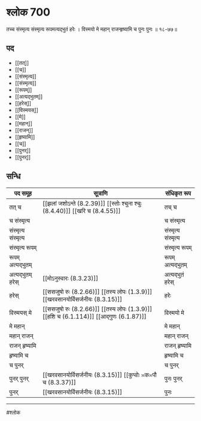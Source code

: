 # श्लोक 700

तच्च संस्मृत्य संस्मृत्य रूपमत्यद्भुतं हरेः ।
विस्मयो मे महान् राजन्हृष्यामि च पुनः पुनः ॥ १८-७७॥


## पद 

- [[तत्]]
- [[च]]
- [[संस्मृत्य]]
- [[संस्मृत्य]]
- [[रूपम्]]
- [[अत्यद्भुतम्]]
- [[हरेस्]]
- [[विस्मयस्]]
- [[मे]]
- [[महान्]]
- [[राजन्]]
- [[हृष्यामि]]
- [[च]]
- [[पुनर्]]
- [[पुनर्]]

## सन्धि

| पद समूह | सूत्राणि | संधिकृत रूप |
| ----- | ----- | ----- |
| तत् च |  [[झलां जशोऽन्ते (8.2.39)]] [[स्तोः श्चुना श्चुः (8.4.40)]] [[खरि च (8.4.55)]] | तच् च |
| च संस्मृत्य |  | च संस्मृत्य |
| संस्मृत्य संस्मृत्य |  | संस्मृत्य संस्मृत्य |
| संस्मृत्य रूपम् |  | संस्मृत्य रूपम् |
| रूपम् अत्यद्भुतम् |  | रूपम् अत्यद्भुतम् |
| अत्यद्भुतम् हरेस् |  [[मोऽनुस्वारः (8.3.23)]] | अत्यद्भुतं हरेस् |
| हरेस् |  [[ससजुषो रुः (8.2.66)]] [[तस्य लोपः (1.3.9)]] [[खरवसानयोर्विसर्जनीयः (8.3.15)]] | हरेः |
| विस्मयस् मे |  [[ससजुषो रुः (8.2.66)]] [[तस्य लोपः (1.3.9)]] [[हशि च (6.1.114)]] [[आद्गुणः (6.1.87)]] | विस्मयो मे |
| मे महान् |  | मे महान् |
| महान् राजन् |  | महान् राजन् |
| राजन् हृष्यामि |  | राजन् हृष्यामि |
| हृष्यामि च |  | हृष्यामि च |
| च पुनर् |  | च पुनर् |
| पुनर् पुनर् |  [[खरवसानयोर्विसर्जनीयः (8.3.15)]] [[कुप्वोः ≍क≍पौ च (8.3.37)]] | पुनः पुनर् |
| पुनर् |  [[खरवसानयोर्विसर्जनीयः (8.3.15)]] | पुनः |


---

#श्लोक